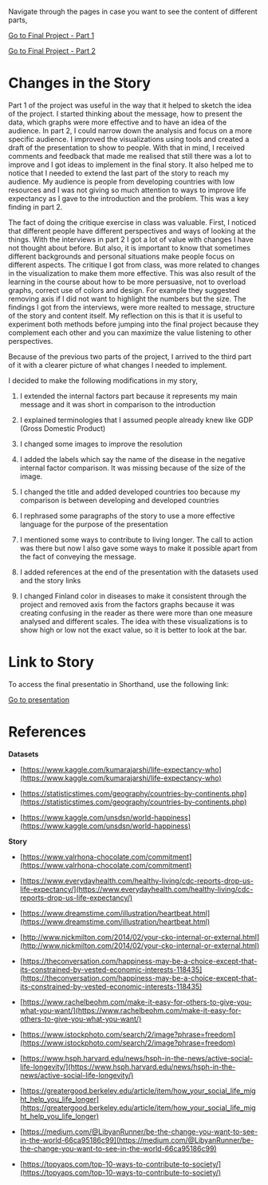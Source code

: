 Navigate through the pages in case you want to see the content of different parts,

[Go to Final Project - Part 1](final_project_TatianaMargulies.md)

[Go to Final Project - Part 2](final_project_2_TatianaMargulies.md)

# Changes in the Story

Part 1 of the project was useful in the way that it helped to sketch the idea of the project. I started thinking about the message, how to present the data, which graphs were more effective and to have an idea of the audience.
In part 2, I could narrow down the analysis and focus on a more specific audience. I improved the visualizations using tools and created a draft of the presentation to show to people.
With that in mind, I received comments and feedback that made me realised that still there was a lot to improve and I got ideas to implement in the final story. It also helped me to notice that I needed to extend the last part of the story to reach my audience. My audience is people from developing countries with low resources and I was not giving so much attention to ways to improve life expectancy as I gave to the introduction and the problem. This was a key finding in part 2. 

The fact of doing the critique exercise in class was valuable. First, I noticed that different people have different perspectives and ways of looking at the things. With the interviews in part 2 I got a lot of value with changes I have not thought about before. But also, it is important to know that sometimes different backgrounds and personal situations make people focus on different aspects. The critique I got from class, was more related to changes in the visualization to make them more effective. This was also result of the learning in the course about how to be more persuasive, not to overload graphs, correct use of colors and design. For example they suggested removing axis if I did not want to highlight the numbers but the size. The findings I got from the interviews, were more realted to message, structure of the story and content itself. My reflection on this is that it is useful to experiment both methods before jumping into the final project because they complement each other and you can maximize the value listening to other perspectives.

Because of the previous two parts of the project, I arrived to the third part of it with a clearer picture of what changes I needed to implement. 

I decided to make the following modifications in my story,


1) I extended the internal factors part because it represents my main message and it was short in comparison to the introduction 

2) I explained terminologies that I assumed people already knew like GDP (Gross Domestic Product)

3) I changed some images to improve the resolution

4) I added the labels which say the name of the disease in the negative internal factor comparison. It was missing because of the size of the image.

5) I changed the title and added developed countries too because my comparison is between developing and developed countries

6) I rephrased some paragraphs of the story to use a more effective language for the purpose of the presentation

7) I mentioned some ways to contribute to living longer. The call to action was there but now I also gave some ways to make it possible apart from the fact of conveying the message.

8) I added references at the end of the presentation with the datasets used and the story links

9) I changed Finland color in diseases to make it consistent through the project and removed axis from the factors graphs because it was creating confusing in the reader as there were more than one measure analysed and different scales. The idea with these visualizations is to show high or low not the exact value, so it is better to look at the bar.


# Link to Story

To access the final presentatio in Shorthand, use the following link:

[Go to presentation](https://preview.shorthand.com/wekqSHCGQIgCcBF9)

# References

**Datasets**

- [https://www.kaggle.com/kumarajarshi/life-expectancy-who](https://www.kaggle.com/kumarajarshi/life-expectancy-who)

- [https://statisticstimes.com/geography/countries-by-continents.php](https://statisticstimes.com/geography/countries-by-continents.php)

- [https://www.kaggle.com/unsdsn/world-happiness](https://www.kaggle.com/unsdsn/world-happiness)

**Story**

- [https://www.valrhona-chocolate.com/commitment](https://www.valrhona-chocolate.com/commitment)

- [https://www.everydayhealth.com/healthy-living/cdc-reports-drop-us-life-expectancy/](https://www.everydayhealth.com/healthy-living/cdc-reports-drop-us-life-expectancy/)

- [https://www.dreamstime.com/illustration/heartbeat.html](https://www.dreamstime.com/illustration/heartbeat.html)

- [http://www.nickmilton.com/2014/02/your-cko-internal-or-external.html](http://www.nickmilton.com/2014/02/your-cko-internal-or-external.html)

- [https://theconversation.com/happiness-may-be-a-choice-except-that-its-constrained-by-vested-economic-interests-118435](https://theconversation.com/happiness-may-be-a-choice-except-that-its-constrained-by-vested-economic-interests-118435)

- [https://www.rachelbeohm.com/make-it-easy-for-others-to-give-you-what-you-want/](https://www.rachelbeohm.com/make-it-easy-for-others-to-give-you-what-you-want/)

- [https://www.istockphoto.com/search/2/image?phrase=freedom](https://www.istockphoto.com/search/2/image?phrase=freedom)

- [https://www.hsph.harvard.edu/news/hsph-in-the-news/active-social-life-longevity/](https://www.hsph.harvard.edu/news/hsph-in-the-news/active-social-life-longevity/)

- [https://greatergood.berkeley.edu/article/item/how_your_social_life_might_help_you_life_longer](https://greatergood.berkeley.edu/article/item/how_your_social_life_might_help_you_life_longer)

- [https://medium.com/@LibyanRunner/be-the-change-you-want-to-see-in-the-world-66ca95186c99](https://medium.com/@LibyanRunner/be-the-change-you-want-to-see-in-the-world-66ca95186c99)

- [https://topyaps.com/top-10-ways-to-contribute-to-society/](https://topyaps.com/top-10-ways-to-contribute-to-society/)
